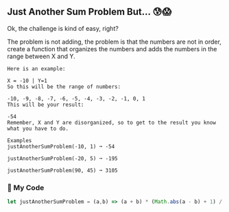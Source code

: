 ## Just Another Sum Problem But... 😰😱

Ok, the challenge is kind of easy, right?

The problem is not adding, the problem is that the numbers are not in order, create a function that organizes the numbers and adds the numbers in the range between X and Y.
```
Here is an example:

X = -10 | Y=1
So this will be the range of numbers:

-10, -9, -8, -7, -6, -5, -4, -3, -2, -1, 0, 1
This will be your result:

-54
Remember, X and Y are disorganized, so to get to the result you know what you have to do.

Examples
justAnotherSumProblem(-10, 1) ➞ -54

justAnotherSumProblem(-20, 5) ➞ -195

justAnotherSumProblem(90, 45) ➞ 3105
```
### 🌴  My Code
```js
let justAnotherSumProblem = (a,b) => (a + b) * (Math.abs(a - b) + 1) / 2;

```

